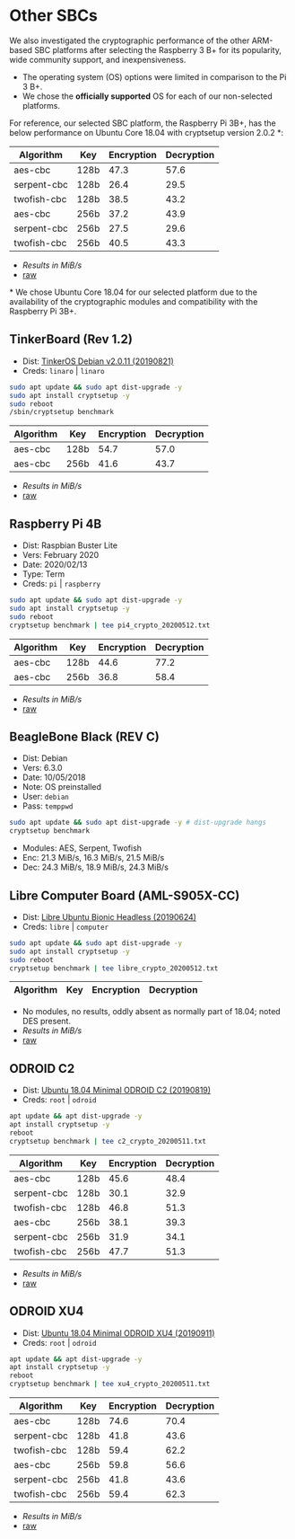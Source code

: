 # Other SBCs

We also investigated the cryptographic performance of the other ARM-based SBC platforms after selecting the Raspberry 3 B+ for its popularity, wide community support, and inexpensiveness.

- The operating system (OS) options were limited in comparison to the Pi 3 B+.
- We chose the **officially supported** OS for each of our non-selected platforms.

For reference, our selected SBC platform, the Raspberry Pi 3B+, has the below performance on Ubuntu Core 18.04 with cryptsetup version 2.0.2 \*:

| Algorithm   | Key  | Encryption | Decryption |
|-------------|------|------------|------------|
| aes-cbc     | 128b | 47.3       | 57.6       |
| serpent-cbc | 128b | 26.4       | 29.5       |
| twofish-cbc | 128b | 38.5       | 43.2       |
| aes-cbc     | 256b | 37.2       | 43.9       |
| serpent-cbc | 256b | 27.5       | 29.6       |
| twofish-cbc | 256b | 40.5       | 43.3       |

- *Results in MiB/s*
- [raw](pi3_crypto_20200513.txt)

\* We chose Ubuntu Core 18.04 for our selected platform due to the availability of the cryptographic modules and compatibility with the Raspberry Pi 3B+.

## TinkerBoard (Rev 1.2)

- Dist: [TinkerOS Debian v2.0.11 (20190821)](https://tinkerboarding.co.uk/wiki/index.php/TinkerOS)
- Creds: `linaro` | `linaro`

```bash
sudo apt update && sudo apt dist-upgrade -y
sudo apt install cryptsetup -y
sudo reboot
/sbin/cryptsetup benchmark
```

| Algorithm | Key  | Encryption | Decryption |
|-----------|------|------------|------------|
| aes-cbc   | 128b | 54.7       | 57.0       |
| aes-cbc   | 256b | 41.6       | 43.7       |

- *Results in MiB/s*
- [raw](tinker_crypto_20200512.txt)

## Raspberry Pi 4B

- Dist: Raspbian Buster Lite
- Vers: February 2020
- Date: 2020/02/13
- Type: Term
- Creds: `pi` | `raspberry`

```bash
sudo apt update && sudo apt dist-upgrade -y
sudo apt install cryptsetup -y
sudo reboot
cryptsetup benchmark | tee pi4_crypto_20200512.txt
```

| Algorithm | Key  | Encryption | Decryption |
|-----------|------|------------|------------|
| aes-cbc   | 128b | 44.6       | 77.2       |
| aes-cbc   | 256b | 36.8       | 58.4       |

- *Results in MiB/s*
- [raw](pi4_crypto_20200512.txt)

## BeagleBone Black (REV C)

- Dist: Debian
- Vers: 6.3.0
- Date: 10/05/2018
- Note: OS preinstalled
- User: `debian`
- Pass: `temppwd`

```bash
sudo apt update && sudo apt dist-upgrade -y # dist-upgrade hangs
cryptsetup benchmark
```

- Modules: AES, Serpent, Twofish
- Enc: 21.3 MiB/s, 16.3 MiB/s, 21.5 MiB/s
- Dec: 24.3 MiB/s, 18.9 MiB/s, 24.3 MiB/s

## Libre Computer Board (AML-S905X-CC)

- Dist: [Libre Ubuntu Bionic Headless (20190624)](http://share.loverpi.com/board/libre-computer-project/libre-computer-board-aml-s905x-cc/image/ubuntu/)
- Creds: `libre` | `computer`

```bash
sudo apt update && sudo apt dist-upgrade -y
sudo apt install cryptsetup -y
sudo reboot
cryptsetup benchmark | tee libre_crypto_20200512.txt
```

| Algorithm | Key  | Encryption | Decryption |
|-----------|------|------------|------------|

- No modules, no results, oddly absent as normally part of 18.04; noted DES present.
- *Results in MiB/s*
- [raw](libre_crypto_20200512.txt)

## ODROID C2

- Dist: [Ubuntu 18.04 Minimal ODROID C2 (20190819)](https://odroid.in/ubuntu_18.04lts/C2/)
- Creds: `root` | `odroid`

```bash
apt update && apt dist-upgrade -y
apt install cryptsetup -y
reboot
cryptsetup benchmark | tee c2_crypto_20200511.txt
```

| Algorithm   | Key  | Encryption | Decryption |
|-------------|------|------------|------------|
| aes-cbc     | 128b | 45.6       | 48.4       |
| serpent-cbc | 128b | 30.1       | 32.9       |
| twofish-cbc | 128b | 46.8       | 51.3       |
| aes-cbc     | 256b | 38.1       | 39.3       |
| serpent-cbc | 256b | 31.9       | 34.1       |
| twofish-cbc | 256b | 47.7       | 51.3       |

- *Results in MiB/s*
- [raw](c2_crypto_20200511.txt)

## ODROID XU4

- Dist: [Ubuntu 18.04 Minimal ODROID XU4 (20190911)](https://odroid.in/ubuntu_18.04lts/XU3_XU4_MC1_HC1_HC2/)
- Creds: `root` | `odroid`

```bash
apt update && apt dist-upgrade -y
apt install cryptsetup -y
reboot
cryptsetup benchmark | tee xu4_crypto_20200511.txt
```

| Algorithm   | Key  | Encryption | Decryption |
|-------------|------|------------|------------|
| aes-cbc     | 128b | 74.6       | 70.4       |
| serpent-cbc | 128b | 41.8       | 43.6       |
| twofish-cbc | 128b | 59.4       | 62.2       |
| aes-cbc     | 256b | 59.8       | 56.6       |
| serpent-cbc | 256b | 41.8       | 43.6       |
| twofish-cbc | 256b | 59.4       | 62.3       |

- *Results in MiB/s*
- [raw](xu4_crypto_20200511.txt)

